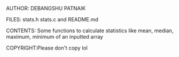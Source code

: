 AUTHOR: DEBANGSHU PATNAIK

FILES: stats.h stats.c and README.md

CONTENTS: Some functions to calculate statistics like mean, median, maximum, minimum of an inputted array

COPYRIGHT:Please don't copy lol
